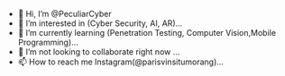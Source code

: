 - 👋 Hi, I’m @PeculiarCyber
- 👀 I’m interested in (Cyber Security, AI, AR)...
- 🌱 I’m currently learning (Penetration Testing, Computer Vision,Mobile Programming)...
- 💞️ I’m not looking to collaborate right now ...
- 📫 How to reach me Instagram(@parisvinsitumorang)...

<!---
PeculiarCyber/PeculiarCyber is a ✨ special ✨ repository because its `README.md` (this file) appears on your GitHub profile.
You can click the Preview link to take a look at your changes.
--->
